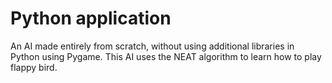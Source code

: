 # Python application

An AI made entirely from scratch, without using additional libraries in Python using Pygame. This AI uses the NEAT algorithm to learn how to play flappy bird.

